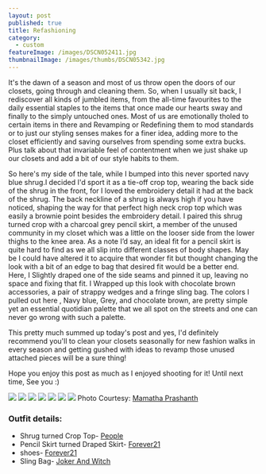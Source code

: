 ```yaml
---
layout: post
published: true
title: Refashioning
category:
  - custom
featureImage: /images/DSCN052411.jpg
thumbnailImage: /images/thumbs/DSCN05342.jpg
---
```



It's the dawn of a season and most of us throw open the doors of our closets, going through and cleaning them.
So, when I usually sit back, I rediscover all kinds of jumbled items, from the all-time favourites to the daily essential staples to the items that once made our hearts sway and finally to the simply untouched ones. Most of us are emotionally tholed to certain items in there and Revamping or Redefining them to mod standards or to just our styling senses makes for a finer idea, adding more to the closet efficiently and saving ourselves from spending some extra bucks.
Plus talk about that invariable feel of contentment when we just shake up our closets and add a bit of our style habits to them.

So here's my side of the tale, while I bumped into this never sported navy blue shrug.I decided I'd sport it as a tie-off crop top, wearing the back side of the shrug in the front, for I loved the embroidery detail it had at the back of the shrug. The back neckline of a shrug is always high if you have noticed, shaping the way for that perfect high neck crop top which was easily a brownie point besides the embroidery detail.
I paired this shrug turned crop with a charcoal grey pencil skirt, a member of the unused community in my closet which was a little on the looser side from the lower thighs to the knee area. As a note I’d say, an ideal fit for a pencil skirt is quite hard to find as we all slip into different classes of body shapes.
May be I could have altered it to acquire that wonder fit but thought changing the look with a bit of an edge to bag that desired fit would be a better end. Here, I Slightly draped one of the side seams and pinned it up, leaving no space and fixing that fit. I Wrapped up this look with chocolate brown accessories, a pair of strappy wedges and a fringe sling bag.
The colors I pulled out here , Navy blue, Grey, and chocolate brown, are pretty simple yet an essential quotidian palette that we all spot on the streets and one can never go wrong with such a palette.

This pretty much summed up today's post and yes, I'd definitely recommend you'll to clean your closets seasonally for new fashion walks in every season and getting gushed with ideas to revamp those unused attached pieces will be a sure thing!

Hope you enjoy this post as much as I enjoyed shooting for it!
Until next time, See you :)

![]({{site.baseurl}}/images/DSCN05341.jpg)
![]({{site.baseurl}}/images/DSCN0526.JPG)
![]({{site.baseurl}}/images/DSCN05291.JPG)
![]({{site.baseurl}}/images/DSCN05301.jpg)
![]({{site.baseurl}}/images/DSCN05361.jpg)
![]({{site.baseurl}}/images/DSCN05381.jpg)
![]({{site.baseurl}}/images/DSCN05471.jpg)
Photo Courtesy:    [Mamatha Prashanth](https://www.facebook.com/mamatha.prashanth) 

### Outfit details:
- Shrug turned Crop Top-            [People](https://www.peopleonline.co.in/?source=trendinclosing)
- Pencil Skirt turned Draped Skirt- [Forever21](http://www.myntra.com/Skirts/FOREVER-21/FOREVER-21-Grey-Pencil-Skirt/1103593/buy)
- shoes-                            [Forever21](http://www.myntra.com/women-heels-menu?src=tNav&f=Heel_Type_article_attr%3Awedge%3A%3Abrands%3AFOREVER%252021)
- Sling Bag-                        [Joker And Witch](http://www.myntra.com/Skirts/FOREVER-21/FOREVER-21-Grey-Pencil-Skirt/1103593/buy)
